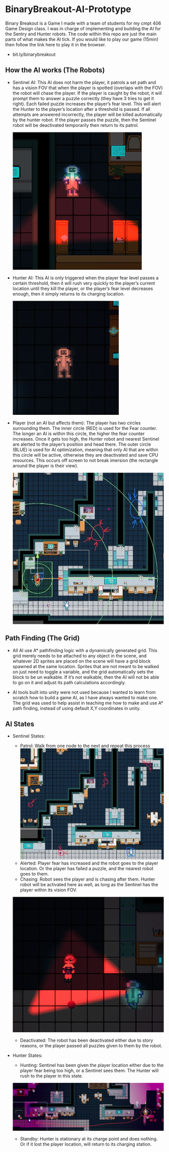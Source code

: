 
# BinaryBreakout-AI-Prototype

Binary Breakout is a Game I made with a team of students for my cmpt 406 Game Design class. I was in charge of implementing and building the AI for the Sentry and Hunter robots. The code within this repo are just the main parts of what makes the AI tick. If you would like to play our game (15min) then follow the link here to play it in the browser.
- bit.ly/binarybreakout



## How the AI works (The Robots)

- Sentinel AI: This AI does not harm the player, it patrols a set path and has a vision FOV that when the player is spotted (overlaps with the FOV) the robot will chase the player. If the player is caught by the robot, it will prompt them to answer a puzzle correctly (they have 3 tries to get it right). Each failed puzzle increases the player’s fear level. This will alert the Hunter to the player’s location after a threshold is passed. If all attempts are answered incorrectly, the player will be killed automatically by the hunter robot. If the player passes the puzzle, then the Sentinel robot will be deactivated temporarily then return to its patrol.

  ![alt text](https://github.com/xGhostEYE/Binary-Breakout---AI-Prototype/blob/main/sentinel%20robot.PNG?raw=true)
  
- Hunter AI: This AI is only triggered when the player fear level passes a certain threshold, then it will rush very quickly to the player’s current location until they kill the player, or the player’s fear level decreases enough, then it simply returns to its charging location.
  
  ![alt text](https://github.com/xGhostEYE/Binary-Breakout---AI-Prototype/blob/main/hunter%20robot.PNG?raw=true)
  
- Player (not an AI but affects them): The player has two circles surrounding them. The inner circle (RED) is used for the Fear counter. The longer an AI is within this circle, the higher the fear counter increases. Once it gets too high, the Hunter robot and nearest Sentinel are alerted to the player’s position and head there. The outer circle (BLUE) is used for AI optimization, meaning that only AI that are within this circle will be active, otherwise they are deactivated and save CPU resources. This occurs off screen to not break imersion (the rectangle around the player is their view). 

  ![alt text](https://github.com/xGhostEYE/Binary-Breakout---AI-Prototype/blob/main/Player%20Rings.jpg?raw=true)

## Path Finding (The Grid)

- All AI use A* pathfinding logic with a dynamically generated grid. This grid merely needs to be attached to any object in the scene, and whatever 2D sprites are placed on the scene will have a grid block spawned at the same location. Sprites that are not meant to be walked on just need to toggle a variable, and the grid automatically sets the block to be un walkable. If it’s not walkable, then the AI will not be able to go on it and adjust its path calculations accordingly.

- AI tools built into unity were not used because I wanted to learn from scratch how to build a game AI, as I have always wanted to make one. The grid was used to help assist in teaching me how to make and use A* path finding, instead of using default X,Y coordinates in unity.

## AI States
- Sentinel States:
    - Patrol: Walk from one node to the next and repeat this process
    ![alt text](https://github.com/xGhostEYE/Binary-Breakout---AI-Prototype/blob/main/AI%20Pathing.jpg?raw=true)
    - Alerted: Player fear has increased and the robot goes to the player location. Or the player has failed a puzzle, and the nearest robot goes to them.
    - Chasing: Robot sees the player and is chasing after them. Hunter robot will be activated here as well, as long as the Sentinel has the player within its vision FOV.
    
    ![alt text](https://github.com/xGhostEYE/Binary-Breakout---AI-Prototype/blob/main/spotted.png?raw=true)

    - Deactivated: The robot has been deactivated either due to story reasons, or the player passed all puzzles given to them by the robot.

- Hunter States:
    - Hunting: Sentinel has been given the player location either due to the player fear being too high, or a Sentinel sees them. The Hunter will rush to the player in this state.
    
    ![alt text](https://github.com/xGhostEYE/Binary-Breakout---AI-Prototype/blob/main/chasing.jpg?raw=true)
  
    - Standby: Hunter is stationary at its charge point and does nothing. Or if it lost the player location, will return to its charging station.
